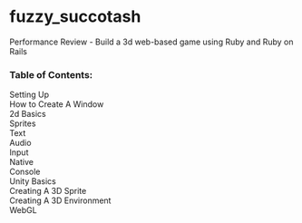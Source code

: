 # fuzzy_succotash
Performance Review - Build a 3d web-based game using Ruby and Ruby on Rails

### Table of Contents:

Setting Up <br>
How to Create A Window<br>
2d Basics<br>
Sprites<br>
Text<br>
Audio<br>
Input<br>
Native<br>
Console<br>
Unity Basics<br>
Creating A 3D Sprite<br>
Creating A 3D Environment<br>
WebGL<br>


